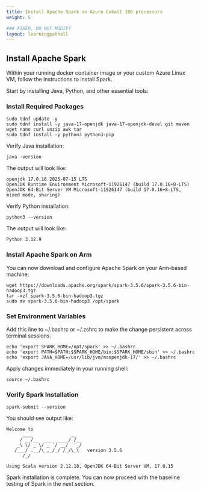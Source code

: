 ```yaml
---
title: Install Apache Spark on Azure Cobalt 100 processors
weight: 5

### FIXED, DO NOT MODIFY
layout: learningpathall
---
```


## Install Apache Spark
Within your running docker container image or your custom Azure Linux VM, follow the instructions to install Spark.

Start by installing Java, Python, and other essential tools: 
### Install Required Packages 

```console
sudo tdnf update -y
sudo tdnf install -y java-17-openjdk java-17-openjdk-devel git maven wget nano curl unzip awk tar
sudo tdnf install -y python3 python3-pip
```
Verify Java installation:
```console
java -version
```
The output will look like:
```output
openjdk 17.0.16 2025-07-15 LTS
OpenJDK Runtime Environment Microsoft-11926147 (build 17.0.16+8-LTS)
OpenJDK 64-Bit Server VM Microsoft-11926147 (build 17.0.16+8-LTS, mixed mode, sharing)
```

Verify Python installation:
```console
python3 --version
```

The output will look like:
```output
Python 3.12.9
```

### Install Apache Spark on Arm

You can now download and configure Apache Spark on your Arm-based machine:

```console
wget https://downloads.apache.org/spark/spark-3.5.6/spark-3.5.6-bin-hadoop3.tgz
tar -xzf spark-3.5.6-bin-hadoop3.tgz
sudo mv spark-3.5.6-bin-hadoop3 /opt/spark
```
### Set Environment Variables 
Add this line to ~/.bashrc or ~/.zshrc to make the change persistent across terminal sessions.

```cosole
echo 'export SPARK_HOME=/opt/spark' >> ~/.bashrc
echo 'export PATH=$PATH:$SPARK_HOME/bin:$SPARK_HOME/sbin' >> ~/.bashrc
echo 'export JAVA_HOME=/usr/lib/jvm/msopenjdk-17/' >> ~/.bashrc
```
Apply changes immediately in your running shell:

```console
source ~/.bashrc
```

### Verify Spark Installation

```console
spark-submit --version
```
You should see output like: 

```output
Welcome to
      ____              __
     / __/__  ___ _____/ /__
    _\ \/ _ \/ _ `/ __/  '_/
   /___/ .__/\_,_/_/ /_/\_\   version 3.5.6
      /_/

Using Scala version 2.12.18, OpenJDK 64-Bit Server VM, 17.0.15
```
Spark installation is complete. You can now proceed with the baseline testing of Spark in the next section.
